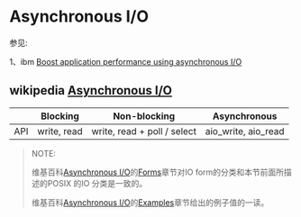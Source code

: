 # Asynchronous I/O

参见: 

1、ibm [Boost application performance using asynchronous I/O](https://www.ibm.com/developerworks/linux/library/l-async/)

## wikipedia [Asynchronous I/O](https://en.wikipedia.org/wiki/Asynchronous_I/O)



|      |  Blocking   |        Non-blocking         |    Asynchronous     |
| :--: | :---------: | :-------------------------: | :-----------------: |
| API  | write, read | write, read + poll / select | aio_write, aio_read |



> NOTE:
>
> 维基百科[Asynchronous I/O](https://en.wikipedia.org/wiki/Asynchronous_I/O)的[Forms](https://en.wikipedia.org/wiki/Asynchronous_I/O#Forms)章节对IO form的分类和本节前面所描述的POSIX 的IO 分类是一致的。
>
> 维基百科[Asynchronous I/O](https://en.wikipedia.org/wiki/Asynchronous_I/O)的[Examples](https://en.wikipedia.org/wiki/Asynchronous_I/O#Examples)章节给出的例子值的一读。
>
> 

